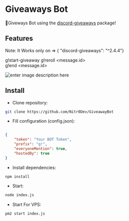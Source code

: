# Giveaways Bot

🎁Giveways Bot using the [discord-giveaways](https://npmjs.com/discord-giveaways) package!

## Features

Note: It Works only on => { "discord-giveaways": "^2.4.4"}

g!start-giveaway <channel> <time> <winners> <prize>
g!reroll <message.id>  
g!end <message.id>  


![enter image description here](https://cdn.discordapp.com/attachments/790688869665996820/790688956491890718/Screenshot_138.png)

## Install

* Clone repository:
```sh
git clone https://github.com/Nitr0Dev/GiveawayBot
```

* Fill configuration (config.json):

```json
  
{
    "token": "Your BOT Token",
    "prefix": "g!",
    "everyoneMention": true,
    "hostedBy": true
}

```

* Install dependencies:
```sh
npm install
```

* Start:
```sh
node index.js
```
* Start For VPS:
```sh
pm2 start index.js
```
